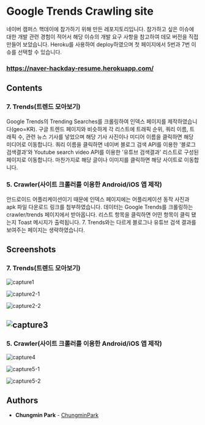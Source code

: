 # Google Trends Crawling site
네이버 캠퍼스 핵데이에 참가하기 위해 만든 레포지토리입니다.
참가하고 싶은 이슈에 대한 개발 관련 경험이 적어서 해당 이슈의 개발 요구 사항을 참고하여 데모 버전을 직접 만들어 보았습니다.
Heroku를 사용하여 deploy하였으며 첫 페이지에서 5번과 7번 이슈를 선택할 수 있습니다.

### https://naver-hackday-resume.herokuapp.com/

## Contents
### 7. Trends(트렌드 모아보기)
Google Trends의 Trending Searches를 크롤링하여 인덱스 페이지를 제작하였습니다(geo=KR). 구글 트렌드 페이지와 비슷하게 각 리스트에 트래픽 순위, 쿼리 이름, 트래픽 수, 관련 뉴스 기사를 넣었으며 해당 기사 사진이나 미디어 이름을 클릭하면 해당 미디어로 이동합니다. 쿼리 이름을 클릭하면 네이버 블로그 검색 API를 이용한 '블로그 검색결과'와 Youtube search video API를 이용한 '유튜브 검색결과' 리스트로 구성된 페이지로 이동합니다. 마찬가지로 해당 글이나 이미지를 클릭하면 해당 사이트로 이동합니다.

### 5. Crawler(사이트 크롤러를 이용한 Android/iOS 앱 제작)
안드로이드 어플리케이션이기 때문에 인덱스 페이지에는 어플리케이션 동작 사진과 apk 파일 다운로드 링크를 첨부하였습니다. 데이터는 Google Trends를 크롤링하는 crawler/trends 페이지에서 받아옵니다. 리스트 항목을 클릭하면 어떤 항목이 클릭 됐는지 Toast 메시지가 출력됩니다. 7. Trends와는 다르게 블로그나 유튜브 검색 결과를 보여주는 페이지는 생략하였습니다.

## Screenshots
### 7. Trends(트렌드 모아보기)
![capture1](https://user-images.githubusercontent.com/15935262/47731088-c1dd7c80-dca6-11e8-8d8f-f13c836a89c9.PNG)

![capture2-1](https://user-images.githubusercontent.com/15935262/47653251-71ddb780-dbcb-11e8-8989-4ce9dcb99d44.PNG)

![capture2-2](https://user-images.githubusercontent.com/15935262/47653983-36dc8380-dbcd-11e8-9c57-cf1f97a5ea2a.PNG)

![capture3](https://user-images.githubusercontent.com/15935262/47653254-73a77b00-dbcb-11e8-9189-c7ae68c5d0e7.PNG)
------------------------
### 5. Crawler(사이트 크롤러를 이용한 Android/iOS 앱 제작)
![capture4](https://user-images.githubusercontent.com/15935262/47731211-fc471980-dca6-11e8-8e06-0af310ac2a96.PNG)

![capture5-1](https://user-images.githubusercontent.com/15935262/47731215-fea97380-dca6-11e8-94ec-aaebfa4ecdf4.PNG)

![capture5-2](https://user-images.githubusercontent.com/15935262/47731335-3b756a80-dca7-11e8-959e-9edbce1d88e6.PNG)

## Authors
* **Chungmin Park** - [ChungminPark](https://github.com/ChungminPark)
